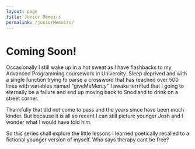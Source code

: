 ```yaml
---
layout: page
title: Junior Memoirs
permalink: /juniorMemoirs/
---
```


<h1>Coming Soon! </h1>

Occasionally I still wake up in a hot sweat as I have flashbacks to my Advanced Programming coursework in Univercity. Sleep deprived and with a single function trying to parse a crossword that has reached over 500 lines with variables named "giveMeMercy" I awake terrified that I going to eternally be a failure and end up moving back to Snodland to drink on a street corner. 

Thankfully that did not come to pass and the years since have been much kinder. But because it is all so recent I can still picture younger Josh and I wonder what I would have told him. 

So this series shall explore the little lessons I learned poetically recalled to a fictional younger version of myself. Who says therapy cant be free?

<!-- 
{% for post in site.juniorMemoirs %}

[{{ post.title }}]({{ post.url }})
====================================================

{{ post.excerpt }}

[Read More]({{ site.baseurl }}{{ post.url }})

{% endfor %} -->